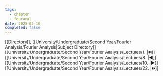 ```yaml
---
tags:
  - chapter
  - fouranal
date: 2025-02-10
completed: false
---
```

[[Directory]], [[University/Undergraduate/Second Year/Fourier Analysis/Fourier Analysis|Subject Directory]]
[[University/Undergraduate/Second Year/Fourier Analysis/Lectures/1. |🞀🞀]] [[University/Undergraduate/Second Year/Fourier Analysis/Lectures/8. |◀]] [[University/Undergraduate/Second Year/Fourier Analysis/Lectures/10. |▶]] [[University/Undergraduate/Second Year/Fourier Analysis/Lectures/22. |🞂🞂]]
# 
## 
### 